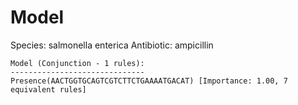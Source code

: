 
# Model

Species: salmonella enterica
Antibiotic: ampicillin

```
Model (Conjunction - 1 rules):
------------------------------
Presence(AACTGGTGCAGTCGTCTTCTGAAAATGACAT) [Importance: 1.00, 7 equivalent rules]

```

